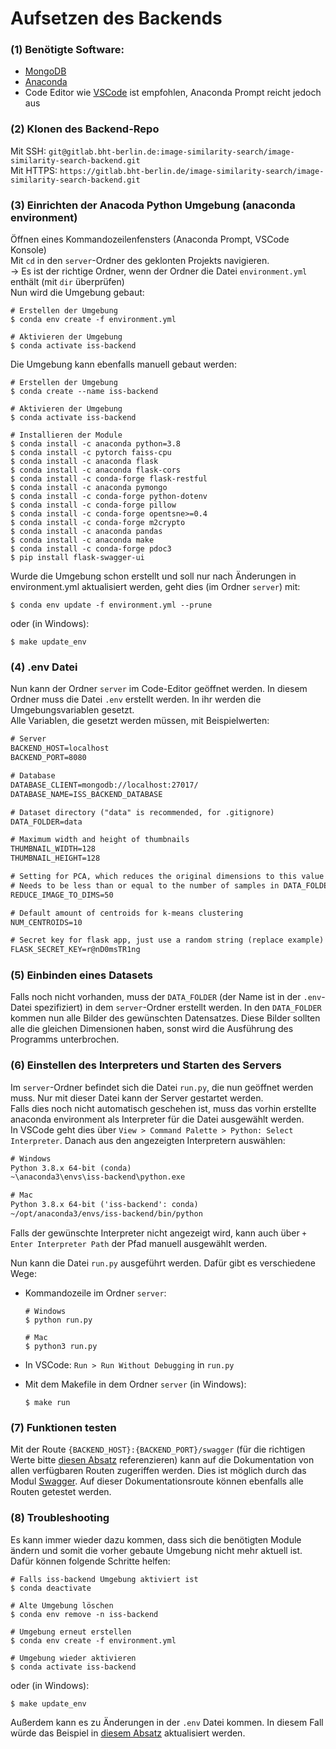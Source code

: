 # Aufsetzen des Backends

### (1) Benötigte Software:

- [MongoDB](https://www.mongodb.com/try/download/community)
- [Anaconda](https://www.anaconda.com/)
- Code Editor wie [VSCode](https://code.visualstudio.com/) ist empfohlen, Anaconda Prompt reicht jedoch aus

### (2) Klonen des Backend-Repo

Mit SSH: `git@gitlab.bht-berlin.de:image-similarity-search/image-similarity-search-backend.git`  
Mit HTTPS: `https://gitlab.bht-berlin.de/image-similarity-search/image-similarity-search-backend.git`

### (3) Einrichten der Anacoda Python Umgebung (anaconda environment)

Öffnen eines Kommandozeilenfensters (Anaconda Prompt, VSCode Konsole)  
Mit `cd` in den `server`-Ordner des geklonten Projekts navigieren.  
-> Es ist der richtige Ordner, wenn der Ordner die Datei `environment.yml` enthält (mit `dir` überprüfen)  
Nun wird die Umgebung gebaut:

``` shell
# Erstellen der Umgebung
$ conda env create -f environment.yml

# Aktivieren der Umgebung
$ conda activate iss-backend
```

Die Umgebung kann ebenfalls manuell gebaut werden:

``` shell
# Erstellen der Umgebung
$ conda create --name iss-backend

# Aktivieren der Umgebung
$ conda activate iss-backend

# Installieren der Module
$ conda install -c anaconda python=3.8
$ conda install -c pytorch faiss-cpu
$ conda install -c anaconda flask
$ conda install -c anaconda flask-cors
$ conda install -c conda-forge flask-restful
$ conda install -c anaconda pymongo
$ conda install -c conda-forge python-dotenv
$ conda install -c conda-forge pillow
$ conda install -c conda-forge opentsne>=0.4
$ conda install -c conda-forge m2crypto
$ conda install -c anaconda pandas
$ conda install -c anaconda make
$ conda install -c conda-forge pdoc3
$ pip install flask-swagger-ui
```

Wurde die Umgebung schon erstellt und soll nur nach Änderungen in environment.yml aktualisiert werden, geht dies (im Ordner `server`) mit:

``` shell
$ conda env update -f environment.yml --prune
```  

oder (in Windows):  

``` shell
$ make update_env
```  

### (4) .env Datei

Nun kann der Ordner `server` im Code-Editor geöffnet werden.
In diesem Ordner muss die Datei `.env` erstellt werden. In ihr werden die Umgebungsvariablen gesetzt.  
Alle Variablen, die gesetzt werden müssen, mit Beispielwerten:

``` txt
# Server
BACKEND_HOST=localhost
BACKEND_PORT=8080

# Database
DATABASE_CLIENT=mongodb://localhost:27017/
DATABASE_NAME=ISS_BACKEND_DATABASE

# Dataset directory ("data" is recommended, for .gitignore)
DATA_FOLDER=data

# Maximum width and height of thumbnails
THUMBNAIL_WIDTH=128
THUMBNAIL_HEIGHT=128

# Setting for PCA, which reduces the original dimensions to this value for coordinate calculation with openTSNE 
# Needs to be less than or equal to the number of samples in DATA_FOLDER!
REDUCE_IMAGE_TO_DIMS=50

# Default amount of centroids for k-means clustering
NUM_CENTROIDS=10

# Secret key for flask app, just use a random string (replace example)
FLASK_SECRET_KEY=r@nD0msTR1ng
```

### (5) Einbinden eines Datasets

Falls noch nicht vorhanden, muss der `DATA_FOLDER` (der Name ist in der `.env`-Datei spezifiziert) in dem `server`-Ordner erstellt werden.
In den `DATA_FOLDER` kommen nun alle Bilder des gewünschten Datensatzes. Diese Bilder sollten alle die gleichen Dimensionen haben, sonst wird die Ausführung des Programms unterbrochen.  

### (6) Einstellen des Interpreters und Starten des Servers

Im `server`-Ordner befindet sich die Datei `run.py`, die nun geöffnet werden muss. Nur mit dieser Datei kann der Server gestartet werden.  
Falls dies noch nicht automatisch geschehen ist, muss das vorhin erstellte anaconda environment als Interpreter für die Datei ausgewählt werden.  
In VSCode geht dies über `View > Command Palette > Python: Select Interpreter`. Danach aus den angezeigten Interpretern auswählen:  

``` txt
# Windows
Python 3.8.x 64-bit (conda)
~\anaconda3\envs\iss-backend\python.exe

# Mac
Python 3.8.x 64-bit ('iss-backend': conda)
~/opt/anaconda3/envs/iss-backend/bin/python
```

Falls der gewünschte Interpreter nicht angezeigt wird, kann auch über `+ Enter Interpreter Path` der Pfad manuell ausgewählt werden.

Nun kann die Datei `run.py` ausgeführt werden. Dafür gibt es verschiedene Wege:

- Kommandozeile im Ordner `server`:

    ``` shell
    # Windows
    $ python run.py

    # Mac
    $ python3 run.py
    ```

- In VSCode: `Run > Run Without Debugging` in `run.py`  

- Mit dem Makefile in dem Ordner `server` (in Windows):

    ``` shell
    $ make run
    ```  

### (7) Funktionen testen

Mit der Route `{BACKEND_HOST}:{BACKEND_PORT}/swagger` (für die richtigen Werte bitte [diesen Absatz](#4-env-datei) referenzieren) kann auf die Dokumentation von allen 
verfügbaren Routen zugeriffen werden. Dies ist möglich durch das Modul [Swagger](https://pypi.org/project/flask-swagger-ui/). Auf dieser Dokumentationsroute können ebenfalls
alle Routen getestet werden.  

### (8) Troubleshooting

Es kann immer wieder dazu kommen, dass sich die benötigten Module ändern und somit die vorher gebaute Umgebung nicht mehr aktuell ist.
Dafür können folgende Schritte helfen:

``` shell
# Falls iss-backend Umgebung aktiviert ist
$ conda deactivate

# Alte Umgebung löschen
$ conda env remove -n iss-backend

# Umgebung erneut erstellen
$ conda env create -f environment.yml

# Umgebung wieder aktivieren
$ conda activate iss-backend
```  

oder (in Windows):  

``` shell
$ make update_env
```  

Außerdem kann es zu Änderungen in der `.env` Datei kommen. In diesem Fall würde das Beispiel in [diesem Absatz](#4-env-datei) aktualisiert werden.